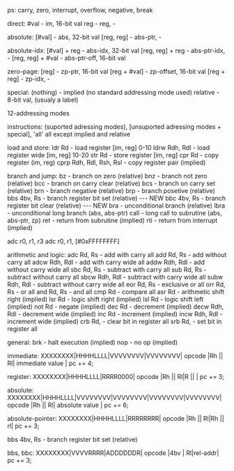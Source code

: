 
ps: carry, zero, interrupt, overflow, negative, break

direct:
#val                - im,           16-bit val
reg                 - reg,          -

absolute:
[#val]              - abs,          32-bit val
[reg, reg]          - abs-ptr,      -

absolute-idx:
[#val] + reg         - abs-idx,     32-bit val
[reg, reg] + reg     - abs-ptr-idx, -
[reg, reg] + #val    - abs-ptr-off, 16-bit val

zero-page:
[reg]               - zp-ptr,       16-bit val
[reg + #val]        - zp-offset,    16-bit val
[reg + reg]         - zp-idx,       -

special:
(nothing)           - implied (no standard addressing mode used)
relative            - 8-bit val, (usualy a label)

12-addressing modes

instructions:
(suported adressing modes), [unsuported adressing modes + special], 'all' all except implied and relative

load and store:
ldr     Rd                  - load register         [im, reg] 0-10
ldrw    Rdh, Rdl            - load register wide    [im, reg] 10-20
str     Rd                  - store register        [im, reg]
cpr     Rd                  - copy register         (im, reg)
cprp    Rdh, Rdl, Rsh, Rsl  - copy register pair    (implied)

branch and jump:
bz                  - branch on zero            (relative)
bnz                 - branch not zero           (relative)
bcc                 - branch on carry clear     (relative)
bcs                 - branch on carry set       (relative)
brn                 - branch negative           (relative)
brp                 - branch posetive           (relative)
bbs 4bv, Rs         - branch register bit set   (relative) --- NEW
bbc 4bv, Rs         - branch register bit clear (relative) --- NEW
bra                 - unconditional branch      (relative)
lbra                - unconditional long branch (abs, abs-ptr)
call                - long call to subrutine    (abs, abs-ptr, zp)
ret                 - return from subrutine     (implied)
rti                 - return from interrupt     (implied)

adc r0, r1, r3
adc r0, r1, [#0xFFFFFFFF]

arithmetic and logic:
adc     Rd, Rs      - add with carry                all
add     Rd, Rs      - add without carry             all
adcw    Rdh, Rdl    - add with carry wide           all
addw    Rdh, Rdl    - add without carry wide        all
sbc     Rd, Rs      - subtract with carry           all
sub     Rd, Rs      - subtract without carry        all
sbcw    Rdh, Rdl    - subtract with carry wide      all
subw    Rdh, Rdl    - subtract without carry wide   all
eor     Rd, Rs      - exclusive or                  all
orr     Rd, Rs      - or                            all
and     Rd, Rs      - and                           all
cmp     Rd          - compare                       all
asr     Rd          - arithmetic shift right        (implied)
lsr     Rd          - logic shift right             (implied)
lsl     Rd          - logic shift left              (implied)
not     Rd          - negate                        (implied)
dec     Rd          - decrement                     (implied)
decw    Rdh, Rdl    - decrement wide                (implied)
inc     Rd          - increment                     (implied)
incw    Rdh, Rdl    - increment wide                (implied)
crb     Rd,         - clear bit in register         all
srb     Rd,         - set bit in register           all

general:
brk     - halt execution    (implied)
nop     - no op             (implied)


immediate:
XXXXXXXX|HHHHLLLL|VVVVVVVV|VVVVVVVV|
opcode  |Rh || Rl| immediate value |
pc += 4;

register:
XXXXXXXX|HHHHLLLL|RRRR0000|
opcode  |Rh || Rl|R  ||   |
pc += 3;

absolute:
XXXXXXXX|HHHHLLLL|VVVVVVVV|VVVVVVVV|VVVVVVVV|VVVVVVVV|
opcode  |Rh || Rl|           absolute value          |
pc += 6;

absolute-pointer:
XXXXXXXX|HHHHLLLL|RRRRRRRR|
opcode  |Rh || Rl|Rh || rl|
pc += 3;


bbs 4bv, Rs	- branch register bit set   (relative)

bbs, bbc:
XXXXXXXX|VVVVRRRR|ADDDDDDR|
opcode  |4bv | Rl|rel-addr|
pc += 3;
